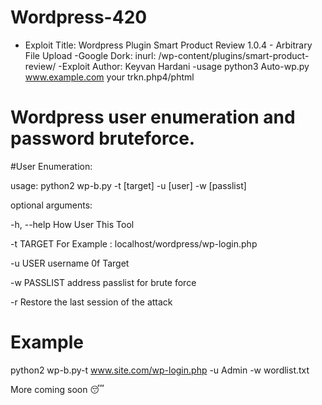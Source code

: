 # Wordpress-420



- Exploit Title: Wordpress Plugin Smart Product Review 1.0.4 - Arbitrary File Upload
-Google Dork: inurl: /wp-content/plugins/smart-product-review/
-Exploit Author: Keyvan Hardani
-usage python3 Auto-wp.py www.example.com your trkn.php4/phtml





# Wordpress user enumeration and password bruteforce.

#User Enumeration:

usage: python2 wp-b.py -t [target] -u [user] -w [passlist]

optional arguments:

  -h, --help   How User This Tool
 
 -t TARGET    For Example : localhost/wordpress/wp-login.php
  
-u USER      username 0f Target
 
 -w PASSLIST  address passlist for brute force
 
 -r           Restore the last session of the attack


# Example
python2 wp-b.py-t www.site.com/wp-login.php -u Admin -w wordlist.txt


More coming soon 😴
